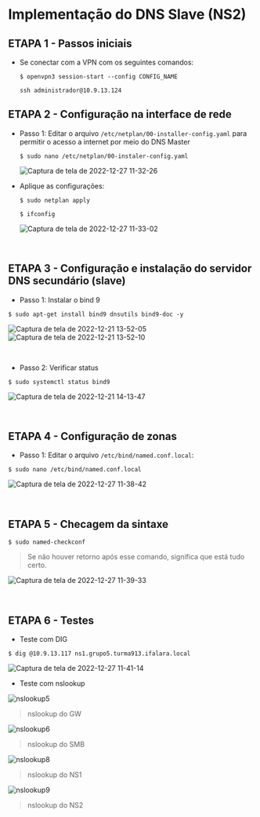 # Implementação do DNS Slave (NS2)


## ETAPA 1 - Passos iniciais

* Se conectar com a VPN com os seguintes comandos:
  
  ```$ openvpn3 session-start --config CONFIG_NAME```
  
  ```ssh administrador@10.9.13.124```
  
## ETAPA 2 - Configuração na interface de rede
  
 * Passo 1: Editar o arquivo ```/etc/netplan/00-installer-config.yaml``` para permitir o acesso a internet por meio do DNS Master
  
   ```$ sudo nano /etc/netplan/00-instaler-config.yaml```
   
   ![Captura de tela de 2022-12-27 11-32-26](https://user-images.githubusercontent.com/103398796/210071227-551e4547-956e-4119-aa5b-51de542d1dbc.PNG)
   
   
  * Aplique as configurações:
  
    ```$ sudo netplan apply```

    ```$ ifconfig```  
    
    ![Captura de tela de 2022-12-27 11-33-02](https://user-images.githubusercontent.com/103398796/210071260-7b5ad40d-afc0-45bd-9387-de61fbace72e.PNG)
    
    &nbsp;
   
## ETAPA 3 - Configuração e instalação do servidor DNS secundário (slave)

* Passo 1: Instalar o bind 9

```$ sudo apt-get install bind9 dnsutils bind9-doc -y```

![Captura de tela de 2022-12-21 13-52-05](https://user-images.githubusercontent.com/103398796/210071216-9ad7ffa9-223a-47e2-bbbd-e39712a934d1.PNG)
![Captura de tela de 2022-12-21 13-52-10](https://user-images.githubusercontent.com/103398796/210071223-1c6eaa81-d05e-4b9c-89ec-12246be93830.PNG)

&nbsp;

* Passo 2: Verificar status

```$ sudo systemctl status bind9```

![Captura de tela de 2022-12-21 14-13-47](https://user-images.githubusercontent.com/103398796/210071243-1e5a6ca9-c837-427e-873c-bf02e3e218a2.PNG)

&nbsp;

## ETAPA 4 - Configuração de zonas

* Passo 1: Editar o arquivo ```/etc/bind/named.conf.local```: 

```$ sudo nano /etc/bind/named.conf.local```

![Captura de tela de 2022-12-27 11-38-42](https://user-images.githubusercontent.com/103398796/210071270-885e07ec-bb58-4c78-870e-b697c34b6829.PNG)

&nbsp;

## ETAPA 5 - Checagem da sintaxe

```$ sudo named-checkconf```

> Se não houver retorno após esse comando, significa que está tudo certo.

![Captura de tela de 2022-12-27 11-39-33](https://user-images.githubusercontent.com/103398796/210071277-81266773-a60e-4b51-8207-fec5e8600e68.PNG)

&nbsp;

## ETAPA 6 - Testes

* Teste com DIG

```$ dig @10.9.13.117 ns1.grupo5.turma913.ifalara.local```

![Captura de tela de 2022-12-27 11-41-14](https://user-images.githubusercontent.com/103398796/210071282-3a491fbd-6561-418b-bdfc-cd69462a1e1e.PNG)

* Teste com nslookup

![nslookup5](https://user-images.githubusercontent.com/103398796/210071899-8fc973d1-5b39-4653-8939-c3bf61cf1f18.png)

> nslookup do GW

![nslookup6](https://user-images.githubusercontent.com/103398796/210071902-7e87f817-c847-489d-9e69-70dcc33d4a51.png)

> nslookup do SMB

![nslookup8](https://user-images.githubusercontent.com/103398796/210071908-164f1c32-6a63-4774-803b-b0ecd7f42237.png)

> nslookup do NS1

![nslookup9](https://user-images.githubusercontent.com/103398796/210071928-2e35829d-0415-4a2c-9647-5ed8290216fe.png)

> nslookup do NS2

